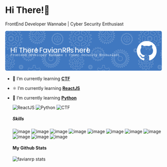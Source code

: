# Hi There!👋
FrontEnd Developer Wannabe | Cyber Security Enthusiast

![favianrp](img/github-header-image.png)

- 🚩 I’m currently learning [**CTF**](https://ctftime.org/)
- ⚛️ I’m currently learning [**ReactJS**](https://react.dev/)  
- 🐍 I’m currently learning [**Python**](https://www.python.org/) 

  ![ReactJS](https://img.shields.io/badge/ReactJS-blue?style=for-the-badge&logo=react) ![Python](https://img.shields.io/badge/Python-yellow?style=for-the-badge&logo=python)  ![CTF](https://img.shields.io/badge/CTF-black?style=for-the-badge&logo=hackthebox) 

  ##### Skills

  ![image](https://img.shields.io/badge/Flask-000000?style=for-the-badge&logo=flask&logoColor=white)
  ![image](https://img.shields.io/badge/Discord-5865F2?style=for-the-badge&logo=discord&logoColor=white)
  ![image](https://img.shields.io/badge/CSS3-1572B6?style=for-the-badge&logo=css3&logoColor=white)
  ![image](https://img.shields.io/badge/JavaScript-323330?style=for-the-badge&logo=javascript&logoColor=F7DF1E)
  ![image](https://img.shields.io/badge/json-5E5C5C?style=for-the-badge&logo=json&logoColor=white)
  ![image](https://img.shields.io/badge/HTML5-E34F26?style=for-the-badge&logo=html5&logoColor=white)
  ![image](https://img.shields.io/badge/Python-FFD43B?style=for-the-badge&logo=python&logoColor=blue)
  ![image](https://img.shields.io/badge/HackTheBox-111927?style=for-the-badge&logo=Hack%20The%20Box&logoColor=9FEF00)
  ![image](https://img.shields.io/badge/burpsuite-FF6633?style=for-the-badge&logo=burpsuite&logoColor=white)
  ![image](https://img.shields.io/badge/HackTheBox-111927?style=for-the-badge&logo=Hack%20The%20Box&logoColor=9FEF00)
  ![image](https://img.shields.io/badge/ChatGPT-74aa9c?style=for-the-badge&logo=openai&logoColor=white)

  #### My Github Stats

  ![favianrp stats](https://github-readme-stats.vercel.app/api?username=favianrp&theme=transparent&show_icons=true)